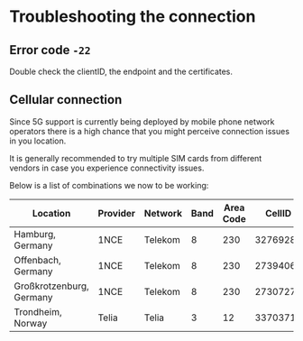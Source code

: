 # Troubleshooting the connection

## Error code `-22`

Double check the clientID, the endpoint and the certificates.

## Cellular connection

Since 5G support is currently being deployed by mobile phone network operators
there is a high chance that you might perceive connection issues in you
location.

It is generally recommended to try multiple SIM cards from different vendors in
case you experience connectivity issues.

Below is a list of combinations we now to be working:

| Location                 | Provider | Network | Band | Area Code | CellID   |
| ------------------------ | -------- | ------- | ---- | --------- | -------- |
| Hamburg, Germany         | 1NCE     | Telekom | 8    | 230       | 32769286 |
| Offenbach, Germany       | 1NCE     | Telekom | 8    | 230       | 27394060 |
| Großkrotzenburg, Germany | 1NCE     | Telekom | 8    | 230       | 27307270 |
| Trondheim, Norway        | Telia    | Telia   | 3    | 12        | 33703719 |

